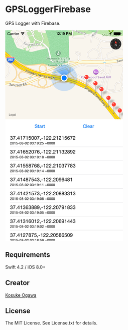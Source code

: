 # GPSLoggerFirebase

GPS Logger with Firebase.

![](./Screenshot.png)

## Requirements

Swift 4.2 / iOS 8.0+

## Creator

[Kosuke Ogawa](http://www.twitter.com/koogawa)

## License

The MIT License. See License.txt for details.
